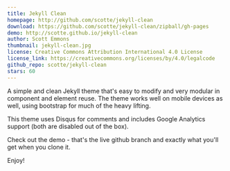 ```yaml
---
title: Jekyll Clean
homepage: http://github.com/scotte/jekyll-clean
download: https://github.com/scotte/jekyll-clean/zipball/gh-pages
demo: http://scotte.github.io/jekyll-clean
author: Scott Emmons
thumbnail: jekyll-clean.jpg
license: Creative Commons Attribution International 4.0 License
license_link: https://creativecommons.org/licenses/by/4.0/legalcode
github_repo: scotte/jekyll-clean
stars: 60
---
```


A simple and clean Jekyll theme that's easy to modify and very modular
in component and element reuse. The theme works well on mobile devices
as well, using bootstrap for much of the heavy lifting.

This theme uses Disqus for comments and includes Google Analytics
support (both are disabled out of the box).

Check out the demo - that's the live github branch and exactly what
you'll get when you clone it.

Enjoy!
